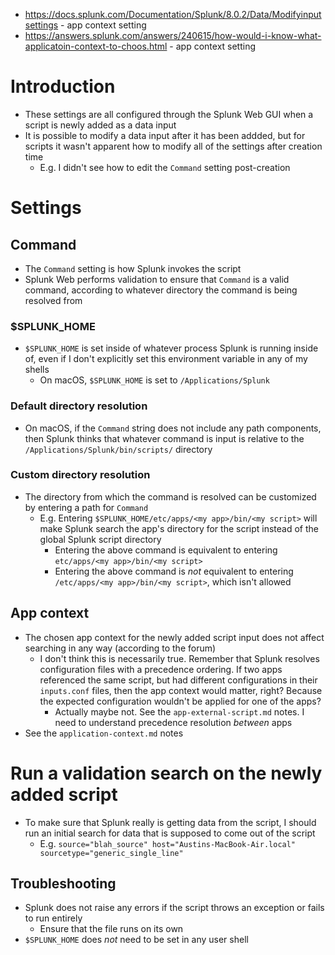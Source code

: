 - https://docs.splunk.com/Documentation/Splunk/8.0.2/Data/Modifyinputsettings - app context setting
- https://answers.splunk.com/answers/240615/how-would-i-know-what-applicatoin-context-to-choos.html - app context setting
# Introduction
- These settings are all configured through the Splunk Web GUI when a script is newly added as a data input
- It is possible to modify a data input after it has been addded, but for scripts it wasn't apparent how to modify all of the settings after creation
  time
  - E.g. I didn't see how to edit the `Command` setting post-creation
# Settings
## Command
- The `Command` setting is how Splunk invokes the script
- Splunk Web performs validation to ensure that `Command` is a valid command, according to whatever directory the command is being resolved from
### $SPLUNK_HOME
- `$SPLUNK_HOME` is set inside of whatever process Splunk is running inside of, even if I don't explicitly set this environment variable in any of my shells
    - On macOS, `$SPLUNK_HOME` is set to `/Applications/Splunk`
### Default directory resolution
- On macOS, if the `Command` string does not include any path components, then Splunk thinks that whatever command is input is relative to the
  `/Applications/Splunk/bin/scripts/` directory
### Custom directory resolution
- The directory from which the command is resolved can be customized by entering a path for `Command`
    - E.g. Entering `$SPLUNK_HOME/etc/apps/<my app>/bin/<my script>` will make Splunk search the app's directory for the script instead of the global
      Splunk script directory
        - Entering the above command is equivalent to entering `etc/apps/<my app>/bin/<my script>`
        - Entering the above command is *not* equivalent to entering `/etc/apps/<my app>/bin/<my script>`, which isn't allowed
## App context
- The chosen app context for the newly added script input does not affect searching in any way (according to the forum)
  - I don't think this is necessarily true. Remember that Splunk resolves configuration files with a precedence ordering. If two apps referenced the
    same script, but had different configurations in their `inputs.conf` files, then the app context would matter, right? Because the expected
    configuration wouldn't be applied for one of the apps?
      - Actually maybe not. See the `app-external-script.md` notes. I need to understand precedence resolution *between* apps
- See the `application-context.md` notes
# Run a validation search on the newly added script
- To make sure that Splunk really is getting data from the script, I should run an initial search for data that is supposed to come out of the script
    - E.g. `source="blah_source" host="Austins-MacBook-Air.local" sourcetype="generic_single_line"`
## Troubleshooting
- Splunk does not raise any errors if the script throws an exception or fails to run entirely    
    - Ensure that the file runs on its own
- `$SPLUNK_HOME` does *not* need to be set in any user shell